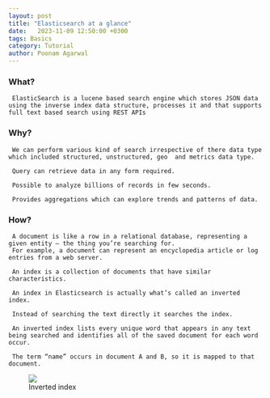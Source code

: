 ```yaml
---
layout: post
title: "Elasticsearch at a glance"
date: 	2023-11-09 12:50:00 +0300
tags: Basics 
category: Tutorial
author: Poonam Agarwal
---
```

### What?
	 ElasticSearch is a lucene based search engine which stores JSON data using the inverse index data structure, processes it and that supports full text based search using REST APIs


### Why?
	 We can perform various kind of search irrespective of there data type which included structured, unstructured, geo  and metrics data type.

	 Query can retrieve data in any form required.

	 Possible to analyze billions of records in few seconds.
	 
	 Provides aggregations which can explore trends and patterns of data.


### How?
	 A document is like a row in a relational database, representing a given entity — the thing you’re searching for. 
	 For example, a document can represent an encyclopedia article or log entries from a web server.   

	 An index is a collection of documents that have similar characteristics.

	 An index in Elasticsearch is actually what’s called an inverted index.
	 
	 Instead of searching the text directly it searches the index.
	 
	 An inverted index lists every unique word that appears in any text being searched and identifies all of the saved document for each word occur. 

	 The term “name” occurs in document A and B, so it is mapped to that document.
	 
<div>

<figure>
<img src="{{ site.github.url }}/media/img/inverted-index.png" />
<figcaption>Inverted index</figcaption>
</figure>

</div>
